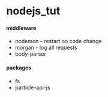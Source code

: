 # nodejs_tut

#### middleware
* nodemon - restart on code change
* morgan - log all requests 
* body-parser


#### packages
* fs 
* particle-api-js